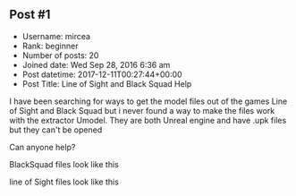 ## Post #1
- Username: mircea
- Rank: beginner
- Number of posts: 20
- Joined date: Wed Sep 28, 2016 6:36 am
- Post datetime: 2017-12-11T00:27:44+00:00
- Post Title: Line of Sight  and Black Squad Help

I have been searching for ways to get the model files out of the  games Line of Sight  and Black Squad    but i never found a way to make the files work with the extractor  Umodel.
They are both Unreal engine and have .upk  files but they can't be opened    

Can anyone help?  

BlackSquad files look like this 


line of Sight files look like this
